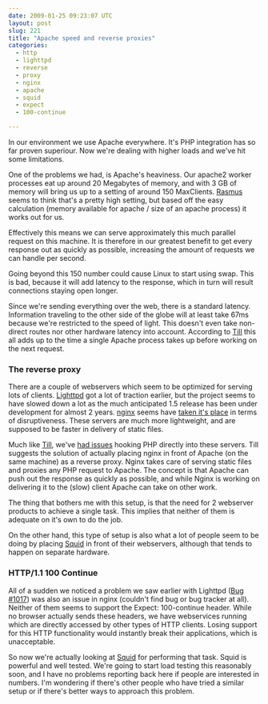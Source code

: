 ```yaml
---
date: 2009-01-25 09:23:07 UTC
layout: post
slug: 221
title: "Apache speed and reverse proxies"
categories:
  - http
  - lighttpd
  - reverse
  - proxy
  - nginx
  - apache
  - squid
  - expect
  - 100-continue

---
```

<p>In our environment we use Apache everywhere. It's PHP integration has so far proven superiour. Now we're dealing with higher loads and we've hit some limitations.</p>

<p>One of the problems we had, is Apache's heaviness. Our apache2 worker processes eat up around 20 Megabytes of memory, and with 3 GB of memory will bring us up to a setting of around 150 MaxClients. <a href="http://pooteeweet.org/public/maxclients.txt">Rasmus</a> seems to think that's a pretty high setting, but based off the easy calculation (memory available for apache / size of an apache process) it works out for us.</p>

<p>Effectively this means we can serve approximately this much parallel request on this machine. It is therefore in our greatest benefit to get every response out as quickly as possible, increasing the amount of requests we can handle per second.</p>

<p>Going beyond this 150 number could cause Linux to start using swap. This is bad, because it will add latency to the response, which in turn will result connections staying open longer.</p>

<p>Since we're sending everything over the web, there is a standard latency. Information traveling to the other side of the globe will at least take 67ms because we're restricted to the speed of light. This doesn't even take non-direct routes nor other hardware latency into account. According to <a href="http://till.vox.com/library/post/zendframework-performance.html">Till</a> this all adds up to the time a single Apache process takes up before working on the next request.</p>

<h3>The reverse proxy</h3>

<p>There are a couple of webservers which seem to be optimized for serving lots of clients. <a href="http://www.lighttpd.net/">Lighttpd</a> got a lot of traction earlier, but the project seems to have slowed down a lot as the much anticipated 1.5 release has been under development for almost 2 years. <a href="http://nginx.net/">nginx</a> seems have <a href="http://news.netcraft.com/archives/web_server_survey.html">taken it's place</a> in terms of disruptiveness. These servers are much more lightweight, and are supposed to be faster in delivery of static files.</p>

<p>Much like <a href="http://till.vox.com/library/post/zendframework-performance.html">Till</a>, we've <a href="http://www.rooftopsolutions.nl/article/201">had issues</a> hooking PHP directly into these servers. Till suggests the solution of actually placing nginx in front of Apache (on the same machine) as a reverse proxy. Nginx takes care of serving static files and proxies any PHP request to Apache. The concept is that Apache can push out the response as quickly as possible, and while Nginx is working on delivering it to the (slow) client Apache can take on other work.</p>

<p>The thing that bothers me with this setup, is that the need for 2 webserver products to achieve a single task. This implies that neither of them is adequate on it's own to do the job.</p>

<p>On the other hand, this type of setup is also what a lot of people seem to be doing by placing <a href="http://www.squid-cache.org/">Squid</a> in front of their webservers, although that tends to happen on separate hardware.</p>

<h3>HTTP/1.1 100 Continue</h3>

<p>All of a sudden we noticed a problem we saw earlier with Lighttpd (<a href="http://redmine.lighttpd.net/issues/show/1017">Bug #1017</a>) was also an issue in nginx (couldn't find bug or bug tracker at all). Neither of them seems to support the Expect: 100-continue header. While no browser actually sends these headers, we have webservices running which are directly accessed by other types of HTTP clients. Losing support for this HTTP functionality would instantly break their applications, which is unacceptable.</p>

<p>So now we're actually looking at <a href="http://www.squid-cache.org/">Squid</a> for performing that task. Squid is powerful and well tested. We're going to start load testing this reasonably soon, and I have no problems reporting back here if people are interested in numbers. I'm wondering if there's other people who have tried a similar setup or if there's better ways to approach this problem.</p>
